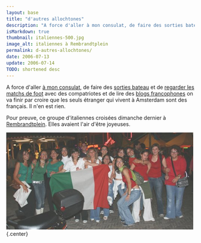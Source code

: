 ```yaml
---
layout: base
title: "d'autres allochtones"
description: "A force d'aller à mon consulat, de faire des sorties bateau et de regarder les matchs de foot avec des compatriotes et de lire des blogs francophones on va fin"
isMarkdown: true
thumbnail: italiennes-500.jpg
image_alt: italiennes à Rembrandtplein
permalink: d-autres-allochtones/
date: 2006-07-13
update: 2006-07-14
TODO: shortened desc 
---
```


A force d'aller [à mon consulat](/carte-inutile), de faire des [sorties bateau](/sortie-en-bateau) et de [regarder les matchs de foot](/on-est-en-finaale) avec des compatriotes et de lire des [blogs francophones](/kreukreuscopie) on va finir par croire que les seuls étranger qui vivent à Amsterdam sont des français. Il n'en est rien.

Pour preuve, ce groupe d'italiennes croisées dimanche dernier à [Rembrandtplein](http://www.amsterdam.info/fr/visite/rembrandtplein/). Elles avaient l'air d'être joyeuses.

![italiennes à Rembrandtplein](italiennes-500.jpg){.center}
